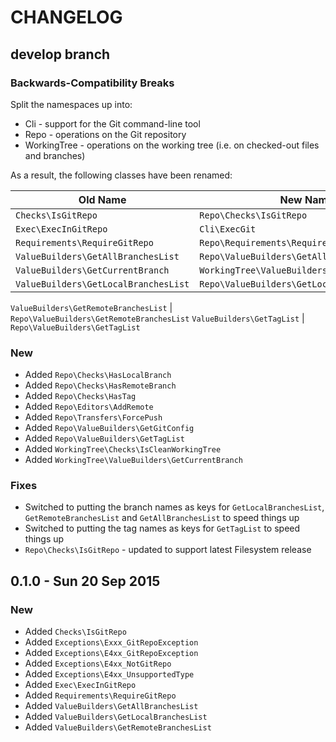 # CHANGELOG

## develop branch

### Backwards-Compatibility Breaks

Split the namespaces up into:

* Cli - support for the Git command-line tool
* Repo - operations on the Git repository
* WorkingTree - operations on the working tree (i.e. on checked-out files and branches)

As a result, the following classes have been renamed:

Old Name | New Name
---------|----------
`Checks\IsGitRepo` | `Repo\Checks\IsGitRepo`
`Exec\ExecInGitRepo` | `Cli\ExecGit`
`Requirements\RequireGitRepo` | `Repo\Requirements\RequireGitRepo`
`ValueBuilders\GetAllBranchesList` | `Repo\ValueBuilders\GetAllBranchesList`
`ValueBuilders\GetCurrentBranch` | `WorkingTree\ValueBuilders\GetCurrentBranch`
`ValueBuilders\GetLocalBranchesList` | `Repo\ValueBuilders\GetLocalBranchesList`

`ValueBuilders\GetRemoteBranchesList` | `Repo\ValueBuilders\GetRemoteBranchesList`
`ValueBuilders\GetTagList` | `Repo\ValueBuilders\GetTagList`

### New

* Added `Repo\Checks\HasLocalBranch`
* Added `Repo\Checks\HasRemoteBranch`
* Added `Repo\Checks\HasTag`
* Added `Repo\Editors\AddRemote`
* Added `Repo\Transfers\ForcePush`
* Added `Repo\ValueBuilders\GetGitConfig`
* Added `Repo\ValueBuilders\GetTagList`
* Added `WorkingTree\Checks\IsCleanWorkingTree`
* Added `WorkingTree\ValueBuilders\GetCurrentBranch`

### Fixes

* Switched to putting the branch names as keys for `GetLocalBranchesList`, `GetRemoteBranchesList` and `GetAllBranchesList` to speed things up
* Switched to putting the tag names as keys for `GetTagList` to speed things up
* `Repo\Checks\IsGitRepo` - updated to support latest Filesystem release

## 0.1.0 - Sun 20 Sep 2015

### New

* Added `Checks\IsGitRepo`
* Added `Exceptions\Exxx_GitRepoException`
* Added `Exceptions\E4xx_GitRepoException`
* Added `Exceptions\E4xx_NotGitRepo`
* Added `Exceptions\E4xx_UnsupportedType`
* Added `Exec\ExecInGitRepo`
* Added `Requirements\RequireGitRepo`
* Added `ValueBuilders\GetAllBranchesList`
* Added `ValueBuilders\GetLocalBranchesList`
* Added `ValueBuilders\GetRemoteBranchesList`
